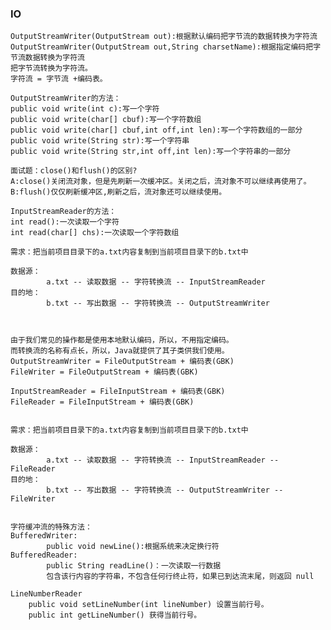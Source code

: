 ### IO
    OutputStreamWriter(OutputStream out):根据默认编码把字节流的数据转换为字符流
    OutputStreamWriter(OutputStream out,String charsetName):根据指定编码把字节流数据转换为字符流
    把字节流转换为字符流。
    字符流 = 字节流 +编码表。
    
    OutputStreamWriter的方法：
    public void write(int c):写一个字符
    public void write(char[] cbuf):写一个字符数组
    public void write(char[] cbuf,int off,int len):写一个字符数组的一部分
    public void write(String str):写一个字符串
    public void write(String str,int off,int len):写一个字符串的一部分
    
    面试题：close()和flush()的区别?
    A:close()关闭流对象，但是先刷新一次缓冲区。关闭之后，流对象不可以继续再使用了。
    B:flush()仅仅刷新缓冲区,刷新之后，流对象还可以继续使用。
    
    InputStreamReader的方法：
    int read():一次读取一个字符
    int read(char[] chs):一次读取一个字符数组
    
    需求：把当前项目目录下的a.txt内容复制到当前项目目录下的b.txt中
    
    数据源：
    		a.txt -- 读取数据 -- 字符转换流 -- InputStreamReader
    目的地：
    		b.txt -- 写出数据 -- 字符转换流 -- OutputStreamWriter
    		
    
    
    由于我们常见的操作都是使用本地默认编码，所以，不用指定编码。
    而转换流的名称有点长，所以，Java就提供了其子类供我们使用。
    OutputStreamWriter = FileOutputStream + 编码表(GBK)
    FileWriter = FileOutputStream + 编码表(GBK)
    
    InputStreamReader = FileInputStream + 编码表(GBK)
    FileReader = FileInputStream + 编码表(GBK)
    
    
    需求：把当前项目目录下的a.txt内容复制到当前项目目录下的b.txt中
    
    数据源：
    		a.txt -- 读取数据 -- 字符转换流 -- InputStreamReader -- FileReader
    目的地：
    		b.txt -- 写出数据 -- 字符转换流 -- OutputStreamWriter -- FileWriter
    		
    		
    字符缓冲流的特殊方法：
    BufferedWriter:
    		public void newLine():根据系统来决定换行符
    BufferedReader:
    		public String readLine()：一次读取一行数据
    		包含该行内容的字符串，不包含任何行终止符，如果已到达流末尾，则返回 null
    		
    LineNumberReader
        public void setLineNumber(int lineNumber) 设置当前行号。
        public int getLineNumber() 获得当前行号。 